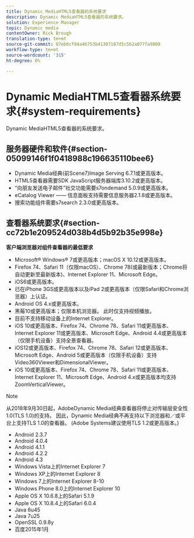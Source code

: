 ```yaml
---
title: Dynamic MediaHTML5查看器的系统要求
description: Dynamic MediaHTML5查看器的系统要求。
solution: Experience Manager
topic: Dynamic media
contentOwner: Rick Brough
translation-type: tm+mt
source-git-commit: 07eb6cf84a46753b41307187d5c5b2a077fa9009
workflow-type: tm+mt
source-wordcount: '315'
ht-degree: 0%

---
```



# Dynamic MediaHTML5查看器系统要求{#system-requirements}

Dynamic MediaHTML5查看器的系统要求。

<!-- Updated January 13, 2021 from https://wiki.corp.adobe.com/pages/viewpage.action?spaceKey=scene7qa&title=s7Viewers%2C+S7SDK%2C+S7OnDemand+Release+Notes - Contact is Sasha -->

## 服务器硬件和软件{#section-05099146f1f0418988c196635110bee6}

* Dynamic Media经典(前Scene7)Image Serving 6.7.1或更高版本。
* HTML5查看器需要SDK JavaScript服务器端库3.10.2或更高版本。
* “向朋友发送电子邮件”社交功能需要s7ondemand 5.0.9或更高版本。
* eCatalog Viewer —— 信息面板支持需要信息服务器2.1.8或更高版本。
* 搜索功能组件需要s7search 2.3.0或更高版本。

## 查看器系统要求{#section-cc72b1e209524d038b4d5b92b35e998e}

**客户端浏览器对组件查看器的最低要求**

* Microsoft® Windows® 7或更高版本；macOS X 10.12或更高版本。
* Firefox 74、Safari 11（仅限macOS）、Chrome 78(或最新版本；Chrome将自动更新至最新版本)、Internet Explorer 11、Microsoft Edge。
* iOS6或更高版本。
* 已在iPhone 3GS或更高版本以及iPad 2或更高版本（仅限Safari和Chrome浏览器）上认证。
* Android OS 4.x或更高版本。
* 黑莓10或更高版本；仅限本机浏览器。 此时仅支持视频播放。
* 目前不支持移动设备上的Internet Explorer。
* iOS 10或更高版本、Firefox 74、Chrome 78、Safari 11或更高版本、Internet Explorer 11或更高版本、Microsoft Edge、Android 4.4或更高版本（仅限手机设备）支持全景查看器。
* iOS12或更高版本、Firefox 74、Chrome 78、Safari 12或更高版本、Microsoft Edge、Android 5或更高版本（仅限手机设备）支持Video360Viewer和DimensionalViewer。
* iOS 10或更高版本、Firefox 74、Chrome 78、Safari 11或更高版本、Internet Explorer 11、Microsoft Edge、Android 4.x或更高版本均支持ZoomVerticalViewer。

>[!NOTE]
>
>从2018年9月30日起，AdobeDynamic Media经典查看器将停止对传输层安全性1.0(TLS 1.0)的支持。 因此，Dynamic Media经典不再支持以下浏览器和／或平台上支持TLS 1.0的查看器。 (Adobe Systems建议使用TLS 1.2或更高版本。)

* Android 2.3.7
* Android 4.0.4
* Android 4.1.1
* Android 4.2.2
* Android 4.3
* Windows Vista上的Internet Explorer 7
* Windows XP上的Internet Explorer 8
* Windows 7上的Internet Explorer 8-10
* Windows Phone 8.0上的Internet Explorer 10
* Apple OS X 10.6.8上的Safari 5.1.9
* Apple OS X 10.8.4上的Safari 6.0.4
* Java 6u45
* Java 7u25
* OpenSSL 0.9.8y
* 百度2015年1月

<!-- 

>[!NOTE]
>
>FLASH VIEWERS END-OF-LIFE—Effective January 31, 2017, Adobe Scene7 Publishing System officially ended support for the Flash viewer platform. For more information about this important change, see the following FAQ website:

[https://docs.adobe.com/content/docs/en/aem/6-1/administer/integration/marketing-cloud/scene7/flash-eol.html](https://docs.adobe.com/content/docs/en/aem/6-1/administer/integration/marketing-cloud/scene7/flash-eol.html).  

-->
